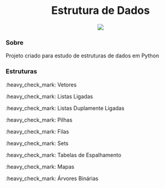 <h1 align="center">Estrutura de Dados</h1>
<p align="center"><img src="https://img.shields.io/badge/python-3670A0?style=for-the-badge&logo=python&logoColor=ffdd54" /></p>

<h3>Sobre</h3>
<p>Projeto criado para estudo de estruturas de dados em Python</p>

<h3>Estruturas</h3>
<p>:heavy_check_mark: Vetores</p>
<p>:heavy_check_mark: Listas Ligadas</p>
<p>:heavy_check_mark: Listas Duplamente Ligadas</p>
<p>:heavy_check_mark: Pilhas</p>
<p>:heavy_check_mark: Filas</p>
<p>:heavy_check_mark: Sets</p>
<p>:heavy_check_mark: Tabelas de Espalhamento</p>
<p>:heavy_check_mark: Mapas</p>
<p>:heavy_check_mark: Árvores Binárias</p>

